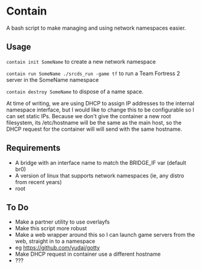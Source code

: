
# Contain

A bash script to make managing and using network namespaces easier. 


## Usage

`contain init SomeName` to create a new network namespace

`contain run SomeName ./srcds_run -game tf` to run a Team Fortress 2 server in the SomeName namespace

`contain destroy SomeName` to dispose of a name space. 


At time of writing, we are using DHCP to assign IP addresses to the internal namespace interface, but 
I would like to change this to be configurable so I can set static IPs. Because we don't give the 
container a new root filesystem, its /etc/hostname will be the same as the main host, so the DHCP 
request for the container will will send with the same hostname.


## Requirements

* A bridge with an interface name to match the BRIDGE_IF var (default br0) 
* A version of linux that supports network namespaces (ie, any distro from recent years)
* root

## To Do

* Make a partner utility to use overlayfs 
* Make this script more robust 
* Make a web wrapper around this so I can launch game servers from the web, straight in to a namespace
 *  eg https://github.com/yudai/gotty
* Make DHCP request in container use a different hostname
* ??? 
